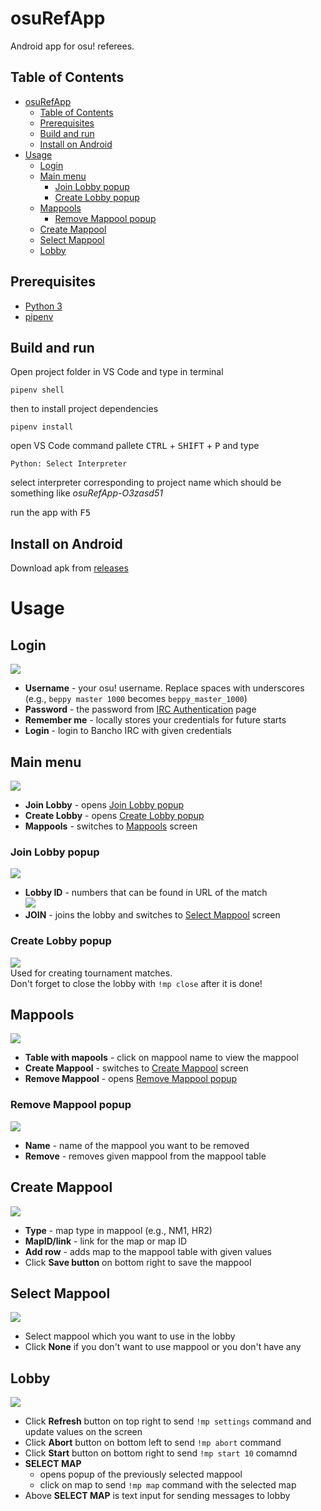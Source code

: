 # osuRefApp
Android app for osu! referees.

## Table of Contents
- [osuRefApp](#osurefapp)
  - [Table of Contents](#table-of-contents)
  - [Prerequisites](#prerequisites)
  - [Build and run](#build-and-run)
  - [Install on Android](#install-on-android)
- [Usage](#usage)
  - [Login](#login)
  - [Main menu](#main-menu)
    - [Join Lobby popup](#join-lobby-popup)
    - [Create Lobby popup](#create-lobby-popup)
  - [Mappools](#mappools)
    - [Remove Mappool popup](#remove-mappool-popup)
  - [Create Mappool](#create-mappool)
  - [Select Mappool](#select-mappool)
  - [Lobby](#lobby)

## Prerequisites
- [Python 3](https://www.python.org/downloads/)
- [pipenv](https://pypi.org/project/pipenv/)

## Build and run
Open project folder in VS Code and type in terminal
```
pipenv shell
```
then to install project dependencies
```
pipenv install
```
open VS Code command pallete <kbd>CTRL</kbd> + <kbd>SHIFT</kbd> + <kbd>P</kbd> and type
```
Python: Select Interpreter
```
select interpreter corresponding to project name which should be something like *osuRefApp-O3zasd51*  
  
run the app with <kbd>F5</kbd>  

## Install on Android
Download apk from [releases](https://github.com/V1laZ/osuRefApp/releases/tag/v1.0) 

# Usage
## Login
![](https://imgur.com/eB7hmBm.png)
 - **Username** - your osu! username. Replace spaces with underscores (e.g., `beppy master 1000` becomes `beppy_master_1000`)
- **Password** - the password from [IRC Authentication](https://osu.ppy.sh/p/irc) page
- **Remember me** - locally stores your credentials for future starts
- **Login** - login to Bancho IRC with given credentials

## Main menu
![](https://imgur.com/syM0HPs.png)
- **Join Lobby** - opens [Join Lobby popup](#join-lobby-popup)
- **Create Lobby** - opens [Create Lobby popup](#create-lobby-popup)
- **Mappools** - switches to [Mappools](#mappools) screen

### Join Lobby popup
![](https://imgur.com/qcD3z0w.png)
- **Lobby ID** - numbers that can be found in URL of the match  
![](https://imgur.com/i7Ay5qR.png)
- **JOIN** - joins the lobby and switches to [Select Mappool](#select-mappool) screen

### Create Lobby popup
![](https://imgur.com/PUExenc.png)  
Used for creating tournament matches.  
Don't forget to close the lobby with `!mp close` after it is done!

## Mappools
![](https://imgur.com/PCnpg0p.png)
- **Table with mapools** - click on mappool name to view the mappool
- **Create Mappool** - switches to [Create Mappool](#create-mappool) screen
- **Remove Mappool** - opens [Remove Mappool popup](#remove-mappool-popup)

### Remove Mappool popup
![](https://imgur.com/rYr3pJ5.png)
- **Name** - name of the mappool you want to be removed
- **Remove** - removes given mappool from the mappool table

## Create Mappool
![](https://imgur.com/H8Othuy.png)
- **Type** - map type in mappool (e.g., NM1, HR2)
- **MapID/link** - link for the map or map ID
- **Add row** - adds map to the mappool table with given values
- Click **Save button** on bottom right to save the mappool

## Select Mappool
![](https://imgur.com/XksjZck.png)
- Select mappool which you want to use in the lobby
- Click **None** if you don't want to use mappool or you don't have any

## Lobby
![](https://imgur.com/PelhKA5.png)
- Click **Refresh** button on top right to send `!mp settings` command and update values on the screen
- Click **Abort** button on bottom left to send `!mp abort` command
- Click **Start** button on bottom right to send `!mp start 10` comamnd
- **SELECT MAP** 
    - opens popup of the previously selected mappool
    - click on map to send `!mp map` command with the selected map
- Above **SELECT MAP** is text input for sending messages to lobby

